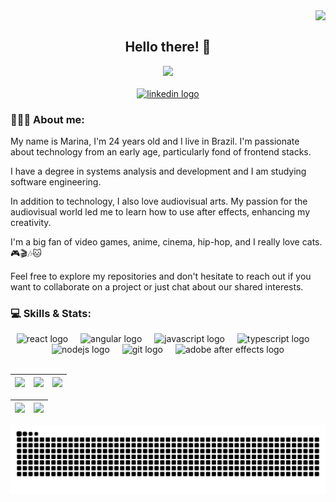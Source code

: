 <div align="left">
  <img align="right" src="https://komarev.com/ghpvc/?username=marimatulle&color=bf91f3"><br>
</div>

<h2 align="center">Hello there! 👋</h2>

<div align="center">
  <img height="450" src="https://i.pinimg.com/originals/86/d7/5a/86d75a902dda5a4c6ac4b95d8a5afba4.gif"/>
</div>

<br>

<div align="center">
  <a href="https://www.linkedin.com/in/marina-matulle-24b445248/" target="_blank">
    <img src="https://img.shields.io/static/v1?message=LinkedIn&logo=linkedin&label=&color=0077B5&logoColor=white&labelColor=&style=for-the-badge" height="25" alt="linkedin logo" />
  </a>
</div>

<h3 align="left">👩🏻‍💻 About me:</h3>

<p align="left">My name is Marina, I'm 24 years old and I live in Brazil. I'm passionate about technology from an early age, particularly fond of frontend stacks.</p>
<p align="left">I have a degree in systems analysis and development and I am studying software engineering.</p>
<p align="left">In addition to technology, I also love audiovisual arts. My passion for the audiovisual world led me to learn how to use after effects, enhancing my creativity.</p>
<p align="left">I'm a big fan of video games, anime, cinema, hip-hop, and I really love cats. 🎮🎬🎶🐱</p>
<p align="left">Feel free to explore my repositories and don't hesitate to reach out if you want to collaborate on a project or just chat about our shared interests.</p>

<h3 align="left">💻 Skills & Stats:</h3>

<div align="center">
  <img src="https://cdn.jsdelivr.net/gh/devicons/devicon/icons/react/react-original.svg" height="35" alt="react logo"  />
  <img width="12" />
  <img src="https://cdn.jsdelivr.net/gh/devicons/devicon/icons/nestjs/nestjs-original.svg" height="35" alt="angular logo"  />
  <img width="12" />
  <img src="https://cdn.jsdelivr.net/gh/devicons/devicon/icons/javascript/javascript-original.svg" height="35" alt="javascript logo"  />
  <img width="12" />
  <img src="https://cdn.jsdelivr.net/gh/devicons/devicon/icons/typescript/typescript-original.svg" height="35" alt="typescript logo"  />
  <img width="12" />
  <img src="https://cdn.jsdelivr.net/gh/devicons/devicon/icons/nodejs/nodejs-original.svg" height="35" alt="nodejs logo"  />
  <img width="12" />
  <img src="https://cdn.jsdelivr.net/gh/devicons/devicon/icons/git/git-original.svg" height="35" alt="git logo"  />
  <img width="12" />
  <img src="https://cdn.jsdelivr.net/gh/devicons/devicon/icons/aftereffects/aftereffects-original.svg" height="35" alt="adobe after effects logo"  />
</div>

<br>

| ![](http://github-profile-summary-cards.vercel.app/api/cards/stats?username=marimatulle&theme=tokyonight) | ![](http://github-profile-summary-cards.vercel.app/api/cards/repos-per-language?username=marimatulle&hide=Html&theme=tokyonight) | ![](http://github-profile-summary-cards.vercel.app/api/cards/most-commit-language?username=marimatulle&theme=tokyonight) |
| :-: | :-: | :-: |

| ![](http://github-profile-summary-cards.vercel.app/api/cards/profile-details?username=marimatulle&theme=tokyonight) | ![](https://github-readme-streak-stats.herokuapp.com/?user=marimatulle&theme=gotham&hide_border=true&date_format=M%20j%5B%2C%20Y%5D&background=1A1B27&stroke=35AFA3&ring=BF91F3&fire=BF91F3&currStreakNum=BF91F3&sideNums=BF91F3&currStreakLabel=BF91F3&sideLabels=BF91F3&dates=35AFA3) |
| :-: | :-: |

<div align="center">
  <picture>
    <source media="(prefers-color-scheme: dark)" srcset="https://raw.githubusercontent.com/marimatulle/marimatulle/output/github-contribution-grid-snake-dark.svg">
    <source media="(prefers-color-scheme: light)" srcset="https://raw.githubusercontent.com/marimatulle/marimatulle/output/github-contribution-grid-snake.svg">
    <img alt="github contribution grid snake animation" src="https://raw.githubusercontent.com/marimatulle/marimatulle/output/github-contribution-grid-snake.svg">
  </picture>
</div>

<br>

